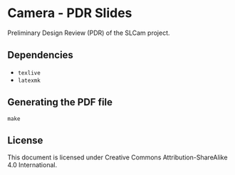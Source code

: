 # Camera - PDR Slides

Preliminary Design Review (PDR) of the SLCam project.

## Dependencies

* ```texlive```
* ```latexmk```

## Generating the PDF file

```make```

## License

This document is licensed under Creative Commons Attribution-ShareAlike 4.0 International.
